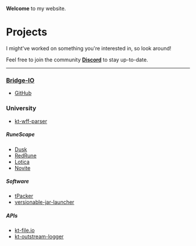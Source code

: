 **Welcome** to my website.

# Projects

I might've worked on something you're interested in, so look around!

Feel free to join the community **[Discord](https://discord.gg/3TP9yWnDnt)** to stay up-to-date.

---

### [Bridge-IO](https://discord.gg/3TP9yWnDnt)

- [GitHub](https://github.com/company/bridge-io)

### University

- [kt-wff-parser](https://github.com/Tyluur/kt-wff-parser)

##### RuneScape

- [Dusk](https://github.com/dusk-rs)
- [RedRune](https://github.com/Tyluur/RedRune-667)
- [Lotica](https://github.com/Tyluur/Lotica)
- [Novite](https://github.com/Tyluur/Novite)

##### Software

- [tPacker](https://github.com/Tyluur/tPacker)
- [versionable-jar-launcher](https://github.com/bridge-io/versionable-jar-launcher)

##### APIs

- [kt-file.io](https://github.com/Tyluur/kt-file.io)
- [kt-outstream-logger](https://github.com/Tyluur/kt-outstream-logger)
